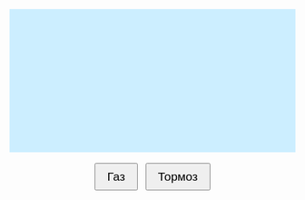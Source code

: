 <!DOCTYPE html>
<html lang="en">
<head>
  <meta charset="UTF-8">
  <title>Hill Car</title>
  <style>
    canvas {
      background: #cceeff;
      display: block;
      margin: auto;
    }
    #controls {
      text-align: center;
      margin-top: 10px;
    }
    button {
      font-size: 1.5em;
      padding: 10px 20px;
      margin: 5px;
    }
  </style>
</head>
<body>

<canvas id="gameCanvas" width="800" height="400"></canvas>
<div id="controls">
  <button id="gasBtn">Газ</button>
  <button id="brakeBtn">Тормоз</button>
</div>

<script>
const canvas = document.getElementById("gameCanvas");
const ctx = canvas.getContext("2d");

let car = {
  x: 100,
  y: 0,
  vx: 0,
  vy: 0,
  width: 50,
  height: 20,
  rotation: 0,
  onGround: false
};

let gravity = 0.3;
let gas = false;
let brake = false;
let terrain = [];
let speed = 0.1;

// Генерация холмистой местности
for (let i = 0; i < 1000; i++) {
  terrain.push(300 + 50 * Math.sin(i * 0.1));
}

function drawCar() {
  ctx.save();
  ctx.translate(car.x, car.y);
  ctx.rotate(car.rotation);
  ctx.fillStyle = "red";
  ctx.fillRect(-car.width / 2, -car.height / 2, car.width, car.height);
  ctx.restore();
}

function drawTerrain() {
  ctx.beginPath();
  ctx.moveTo(0, terrain[0]);
  for (let i = 1; i < canvas.width; i++) {
    ctx.lineTo(i, terrain[Math.floor(car.x - canvas.width/2 + i)] || 400);
  }
  ctx.strokeStyle = "green";
  ctx.lineWidth = 2;
  ctx.stroke();
}

function gameLoop() {
  ctx.clearRect(0, 0, canvas.width, canvas.height);

  let index = Math.floor(car.x);
  let terrainY = terrain[index] || 400;

  car.vy += gravity;

  if (gas) car.vx += speed;
  if (brake) car.vx -= speed * 1.2;

  car.x += car.vx;
  car.y += car.vy;

  // Поворот машины при наклоне дороги
  let y1 = terrain[index - 1] || terrainY;
  let y2 = terrain[index + 1] || terrainY;
  let angle = Math.atan2(y2 - y1, 2);
  car.rotation = angle;

  // Столкновение с землёй
  if (car.y > terrainY - car.height / 2) {
    car.y = terrainY - car.height / 2;
    car.vy = 0;
    car.onGround = true;
  } else {
    car.onGround = false;
  }

  // Простая логика "переворота"
  if (Math.abs(car.rotation) > 1.5) {
    alert("Ты перевернулся!");
    resetGame();
    return;
  }

  // Центрируем экран на машине
  ctx.save();
  ctx.translate(-car.x + canvas.width / 2, 0);
  drawTerrain();
  drawCar();
  ctx.restore();

  requestAnimationFrame(gameLoop);
}

function resetGame() {
  car.x = 100;
  car.y = 200;
  car.vx = 0;
  car.vy = 0;
  car.rotation = 0;
}

document.getElementById("gasBtn").addEventListener("mousedown", () => gas = true);
document.getElementById("gasBtn").addEventListener("mouseup", () => gas = false);
document.getElementById("brakeBtn").addEventListener("mousedown", () => brake = true);
document.getElementById("brakeBtn").addEventListener("mouseup", () => brake = false);

resetGame();
gameLoop();
</script>

</body>
</html>
